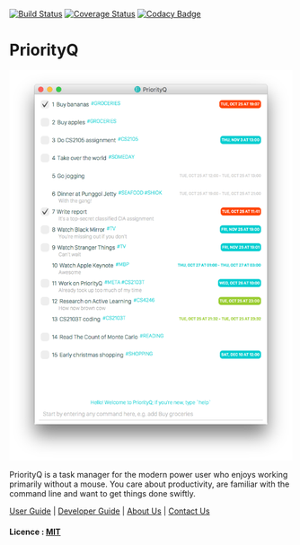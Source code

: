 [![Build Status](https://travis-ci.org/CS2103AUG2016-W10-C2/main.svg?branch=master)](https://travis-ci.org/CS2103AUG2016-W10-C2/main.svg?branch=master)
[![Coverage Status](https://coveralls.io/repos/github/CS2103AUG2016-W10-C2/main/badge.svg?branch=master)](https://coveralls.io/github/CS2103AUG2016-W10-C2/main?branch=master)
[![Codacy Badge](https://api.codacy.com/project/badge/Grade/22a8fdb9dedd47e883e8939074bc108d)](https://www.codacy.com/app/a0127828/main?utm_source=github.com&amp;utm_medium=referral&amp;utm_content=CS2103AUG2016-W10-C2/main&amp;utm_campaign=Badge_Grade)

# PriorityQ

<img src="docs/images/Ui.png" width="600"><br>

PriorityQ is a task manager for the modern power user who enjoys working primarily without a mouse. You care about productivity, are familiar with the command line and want to get things done swiftly.

[User Guide](docs/UserGuide.md) | [Developer Guide](docs/DeveloperGuide.md) | [About Us](docs/AboutUs.md) | [Contact Us](docs/ContactUs.md)

#### Licence : [MIT](LICENSE)
